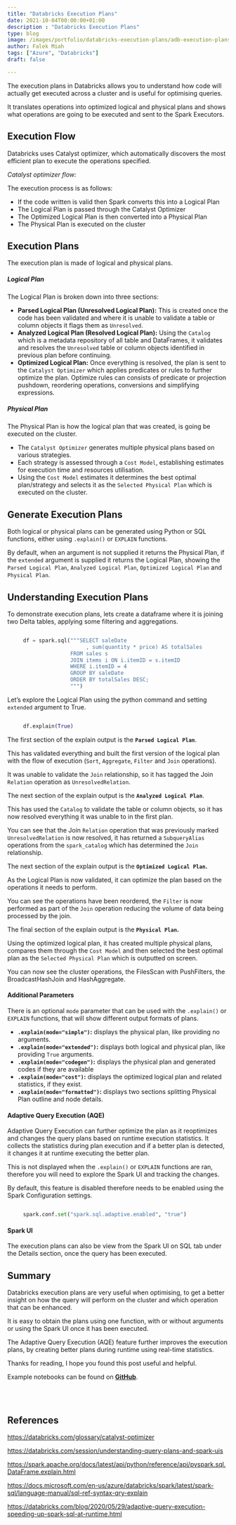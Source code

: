 ```yaml
---
title: "Databricks Execution Plans"
date: 2021-10-04T00:00:00+01:00
description : "Databricks Execution Plans"
type: blog
image: /images/portfolio/databricks-execution-plans/adb-execution-plans-featured.png
author: Falek Miah
tags: ["Azure", "Databricks"]
draft: false

---
```


The execution plans in Databricks allows you to understand how code will actually get executed across a cluster and is useful for optimising queries. 

It translates operations into optimized logical and physical plans and shows what operations are going to be executed and sent to the Spark Executors. 

## **Execution Flow**

Databricks uses Catalyst optimizer, which automatically discovers the most efficient plan to execute the operations specified. 

*Catalyst optimizer flow:*

<!-- {{<img src="/images/portfolio/databricks-execution-plans/adb-plans-flow-catalyst-optimizer.png" alt="adb-plans-flow-catalyst-optimizer" width="800" align="center">}} <br><br> -->

The execution process is as follows:

- If the code written is valid then Spark converts this into a Logical Plan
- The Logical Plan is passed through the Catalyst Optimizer
- The Optimized Logical Plan is then converted into a Physical Plan
- The Physical Plan is executed on the cluster

<!-- {{<img src="/images/portfolio/databricks-execution-plans/adb-plans-flow-execution-process.png" alt="adb-plans-flow-execution-process" width="800" align="center">}} <br><br> -->

## **Execution Plans**

The execution plan is made of logical and physical plans. 

##### **Logical Plan**

The Logical Plan is broken down into three sections:

- **Parsed Logical Plan (Unresolved Logical Plan):** This is created once the code has been validated and where it is unable to validate a table or column objects it flags them as `Unresolved`. 
- **Analyzed Logical Plan (Resolved Logical Plan):** Using the `Catalog` which is a metadata repository of all table and DataFrames, it validates and resolves the `Unresolved` table or column objects identified in previous plan before continuing. 
- **Optimized Logical Plan:** Once everything is resolved, the plan is sent to the `Catalyst Optimizer` which applies predicates or rules to further optimize the plan. Optimize rules can consists of predicate or projection pushdown, reordering operations, conversions and simplifying expressions. 

##### **Physical Plan**

The Physical Plan is how the logical plan that was created, is going be executed on the cluster. 

- The `Catalyst Optimizer` generates multiple physical plans based on various strategies. 
- Each strategy is assessed through a `Cost Model`, establishing estimates for execution time and resources utilisation. 
- Using the `Cost Model` estimates it determines the best optimal plan/strategy and selects it as the `Selected Physical Plan` which is executed on the cluster. 

## **Generate Execution Plans**

Both logical or physical plans can be generated using Python or SQL functions, either using `.explain()` or `EXPLAIN` functions. 

By default, when an argument is not supplied it returns the Physical Plan, if the `extended` argument is supplied it returns the Logical Plan, showing the `Parsed Logical Plan`, `Analyzed Logical Plan`, `Optimized Logical Plan` and `Physical Plan`.

## **Understanding Execution Plans**

To demonstrate execution plans, lets create a dataframe where it is joining two Delta tables, applying some filtering and aggregations. 

```python

     df = spark.sql("""SELECT saleDate
                         , sum(quantity * price) AS totalSales
                    FROM sales s
                    JOIN items i ON i.itemID = s.itemID
                    WHERE i.itemID = 4
                    GROUP BY saleDate
                    ORDER BY totalSales DESC;
                    """)

```

Let’s explore the Logical Plan using the python command and setting `extended` argument to True. 

```python

     df.explain(True)

```

The first section of the explain output is the **`Parsed Logical Plan`**. 

This has validated everything and built the first version of the logical plan with the flow of execution (`Sort`, `Aggregate`, `Filter` and `Join` operations). 

It was unable to validate the `Join` relationship, so it has tagged the Join `Relation` operation as `UnresolvedRelation`. 

<!-- <a  href="/images/portfolio/databricks-execution-plans/adb-plans-parsed-logical-plan.png" target="_blank">
<img src="/images/portfolio/databricks-execution-plans/adb-plans-parsed-logical-plan.png" alt="adb-plans-parsed-logical-plan" width="800" align="center"></a> <br><br> -->

The next section of the explain output is the **`Analyzed Logical Plan`**. 

This has used the `Catalog` to validate the table or column objects, so it has now resolved everything it was unable to in the first plan. 

You can see that the Join `Relation` operation that was previously marked `UnresolvedRelation` is now resolved, it has returned a `SubqueryAlias` operations from the `spark_catalog` which has determined the `Join` relationship. 
<!-- 
<a  href="/images/portfolio/databricks-execution-plans/adb-plans-analyzed-logical-plan.png" target="_blank">
<img src="/images/portfolio/databricks-execution-plans/adb-plans-analyzed-logical-plan.png" alt="adb-plans-analyzed-logical-plan" width="800" align="center"></a> <br><br> -->

The next section of the explain output is the **`Optimized Logical Plan`.** 

As the Logical Plan is now validated, it can optimize the plan based on the operations it needs to perform. 

You can see the operations have been reordered, the `Filter` is now performed as part of the `Join` operation reducing the volume of data being processed by the join. 

<!-- <a  href="/images/portfolio/databricks-execution-plans/adb-plans-optimized-logical-plan.png" target="_blank">
<img src="/images/portfolio/databricks-execution-plans/adb-plans-optimized-logical-plan.png" alt="adb-plans-optimized-logical-plan" width="800" align="center"></a> <br><br> -->

The final section of the explain output is the **`Physical Plan`.** 

Using the optimized logical plan, it has created multiple physical plans, compares them through the `Cost Model` and then selected the best optimal plan as the `Selected Physical Plan` which is outputted on screen. 

You can now see the cluster operations, the FilesScan with PushFilters, the BroadcastHashJoin and HashAggregate. 

<!-- <a  href="/images/portfolio/databricks-execution-plans/adb-plans-physical-plan.png" target="_blank">
<img src="/images/portfolio/databricks-execution-plans/adb-plans-physical-plan.png" alt="adb-plans-physical-plan" width="800" align="center"></a> <br><br> -->

#### **Additional Parameters**

There is an optional `mode` parameter that can be used with the `.explain()` or `EXPLAIN` functions, that will show different output formats of plans. 

- **`.explain(mode="simple")`:** displays the physical plan, like providing no arguments. 
- **`.explain(mode="extended")`:** displays both logical and physical plan, like providing `True` arguments. 
- **`.explain(mode="codegen")`:** displays the physical plan and generated codes if they are available
- **`.explain(mode="cost")`:** displays the optimized logical plan and related statistics, if they exist. 
- **`.explain(mode="formatted")`:** displays two sections splitting Physical Plan outline and node details. 

#### **Adaptive Query Execution (AQE)**

Adaptive Query Execution can further optimize the plan as it reoptimizes and changes the query plans based on runtime execution statistics.  It collects the statistics during plan execution and if a better plan is detected, it changes it at runtime executing the better plan. 

This is not displayed when the `.explain()` or `EXPLAIN` functions are ran, therefore you will need to explore the Spark UI and tracking the changes. 

By default, this feature is disabled therefore needs to be enabled using the Spark Configuration settings. 

```python

     spark.conf.set("spark.sql.adaptive.enabled", "true")

```

#### **Spark UI**

The execution plans can also be view from the Spark UI on SQL tab under the Details section, once the query has been executed.  
<!-- 
<a  href="/images/portfolio/databricks-execution-plans/adb-plans-spark-ui-details.png" target="_blank">
<img src="/images/portfolio/databricks-execution-plans/adb-plans-spark-ui-details.png" alt="adb-plans-spark-ui-details" width="400" align="center"></a> <br><br> -->

## **Summary**

Databricks execution plans are very useful when optimising, to get a better insight on how the query will perform on the cluster and which operation that can be enhanced. 

It is easy to obtain the plans using one function, with or without arguments or using the Spark UI once it has been executed. 

The Adaptive Query Execution (AQE) feature further improves the execution plans, by creating better plans during runtime using real-time statistics. 

Thanks for reading, I hope you found this post useful and helpful. 

Example notebooks can be found on **[GitHub](https://github.com/FalekMiah01/Azure-Platform/tree/main/Databricks/Databricks-Execution-Plans)**.

<br/><br/>

## **References**

https://databricks.com/glossary/catalyst-optimizer

https://databricks.com/session/understanding-query-plans-and-spark-uis

https://spark.apache.org/docs/latest/api/python/reference/api/pyspark.sql.DataFrame.explain.html

https://docs.microsoft.com/en-us/azure/databricks/spark/latest/spark-sql/language-manual/sql-ref-syntax-qry-explain

https://databricks.com/blog/2020/05/29/adaptive-query-execution-speeding-up-spark-sql-at-runtime.html